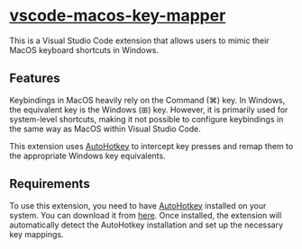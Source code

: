 # [vscode-macos-key-mapper](https://marketplace.visualstudio.com/items?itemName=unional.mac-shortcut-mapper)

This is a Visual Studio Code extension that allows users to mimic their MacOS keyboard shortcuts in Windows.

## Features

Keybindings in MacOS heavily rely on the Command (⌘) key.
In Windows, the equivalent key is the Windows (⊞) key.
However, it is primarily used for system-level shortcuts,
making it not possible to configure keybindings in the same way as MacOS within Visual Studio Code.

This extension uses [AutoHotkey](https://www.autohotkey.com/) to intercept key presses and remap them to the appropriate Windows key equivalents.

## Requirements

To use this extension, you need to have [AutoHotkey](https://www.autohotkey.com/) installed on your system.
You can download it from [here](https://www.autohotkey.com/).
Once installed, the extension will automatically detect the AutoHotkey installation and set up the necessary key mappings.
